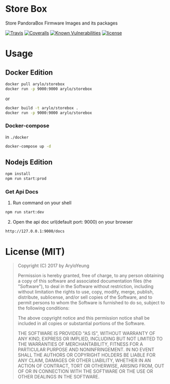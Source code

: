 # Store Box

Store PandoraBox Firmware Images and its packages

[![Travis](https://img.shields.io/travis/BoxSystem/StoreBox-Api.svg?style=flat-square)](https://travis-ci.org/BoxSystem/StoreBox-Api)
[![Coveralls](https://img.shields.io/coveralls/github/BoxSystem/StoreBox-Api.svg?style=flat-square)](https://coveralls.io/github/BoxSystem/StoreBox-Api)
[![Known Vulnerabilities](https://snyk.io/test/github/BoxSystem/StoreBox-Api/badge.svg?style=flat-square)](https://snyk.io/test/github/BoxSystem/StoreBox-Api)
[![license](https://img.shields.io/github/license/BoxSystem/StoreBox-Api.svg?style=flat-square)](https://github.com/BoxSystem/StoreBox-Api)

# Usage

## Docker Edition

```bash
docker pull arylo/storebox
docker run -p 9000:9000 arylo/storebox
```

or

```bash
docker build -t arylo/storebox .
docker run -p 9000:9000 arylo/storebox
```

### Docker-compose

in `./docker`

```bash
docker-compose up -d
```

## Nodejs Edition

```bash
npm install
npm run start:prod
```

### Get Api Docs

1. Run command on your shell

```bash
npm run start:dev
```

2. Open the api doc url(default port: 9000) on your browser

```
http://127.0.0.1:9000/docs
```

# License (MIT)

>  Copyright (C) 2017 by AryloYeung
>
> Permission is hereby granted, free of charge, to any person obtaining a copy of this software and associated documentation files (the "Software"), to deal in the Software without restriction, including without limitation the rights to use, copy, modify, merge, publish, distribute, sublicense, and/or sell copies of the Software, and to permit persons to whom the Software is furnished to do so, subject to the following conditions:
>
> The above copyright notice and this permission notice shall be included in all copies or substantial portions of the Software.
>
> THE SOFTWARE IS PROVIDED "AS IS", WITHOUT WARRANTY OF ANY KIND, EXPRESS OR IMPLIED, INCLUDING BUT NOT LIMITED TO THE WARRANTIES OF MERCHANTABILITY, FITNESS FOR A PARTICULAR PURPOSE AND NONINFRINGEMENT. IN NO EVENT SHALL THE AUTHORS OR COPYRIGHT HOLDERS BE LIABLE FOR ANY CLAIM, DAMAGES OR OTHER LIABILITY, WHETHER IN AN ACTION OF CONTRACT, TORT OR OTHERWISE, ARISING FROM, OUT OF OR IN CONNECTION WITH THE SOFTWARE OR THE USE OR OTHER DEALINGS IN THE SOFTWARE.
